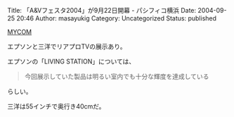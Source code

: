 Title: 「A&Vフェスタ2004」が9月22日開幕 - パシフィコ横浜
Date: 2004-09-25 20:46
Author: masayukig
Category: Uncategorized
Status: published

[MYCOM](http://pcweb.mycom.co.jp/articles/2004/09/24/avfesta1/)

エプソンと三洋でリアプロTVの展示あり。

エプソンの「LIVING STATION」については、

> 今回展示していた製品は明るい室内でも十分な輝度を達成している

らしい。

三洋は55インチで奥行き40cmだ。
